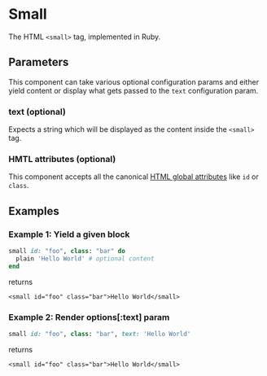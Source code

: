 # Small

The HTML `<small>` tag, implemented in Ruby.

## Parameters

This component can take various optional configuration params and either yield content or display what gets passed to the `text` configuration param.

### text \(optional\)

Expects a string which will be displayed as the content inside the `<small>` tag.

### HMTL attributes \(optional\)

This component accepts all the canonical [HTML global attributes](https://www.w3schools.com/tags/ref_standardattributes.asp) like `id` or `class`.

## Examples

### Example 1: Yield a given block

```ruby
small id: "foo", class: "bar" do
  plain 'Hello World' # optional content
end
```

returns

```markup
<small id="foo" class="bar">Hello World</small>
```

### Example 2: Render options\[:text\] param

```ruby
small id: "foo", class: "bar", text: 'Hello World'
```

returns

```markup
<small id="foo" class="bar">Hello World</small>
```

